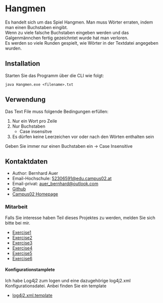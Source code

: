 # Hangmen
Es handelt sich um das Spiel Hangmen. Man muss Wörter erraten, indem man einen Buchstaben eingibt.\
Wenn zu viele falsche Buchstaben eingeben werden und das Galgenmännchen fertig gezeichntet wurde hat man verloren.\
Es werden so viele Runden gespielt, wie Wörter in der Textdatei angegeben wurden.

## Installation

Starten Sie das Programm über die CLI wie folgt: 

`java Hangmen.exe <filename>.txt`

## Verwendung

Das Text File muss folgende Bedingungen erfüllen:

1. Nur ein Wort pro Zeile
2. Nur Buchstaben
    - Case insensitve
3. Es dürfen keine Leerzeichen vor oder nach den Wörten enthalten sein

Geben Sie immer nur einen Buchstaben ein -> Case Insensitive

## Kontaktdaten

- Author: Bernhard Auer
- Email-Hochschule: 52306591@edu.campus02.at
- Email-privat: auer_bernhard@outlook.com
- [Github](https://github.com/berniauer)
- [Campus02 Homepage](https://www.campus02.at/)

### Mitarbeit

Falls Sie interesse haben Teil dieses Projektes zu werden, melden Sie sich bitte bei mir.

  - [Exercise1](exercise1.md)
  - [Exercise2](exercise2.md)
  - [Exercise3](exercise3.md)
  - [Exercise4](exercise4.md)
  - [Exercise5](exercise5.md)
  - [Exercise6](exercise6.md)

#### Konfigurationstamplete

Ich habe Log4j2 zum logen und eine dazugehörige log4j2.xml Konfigurationsdatei.
Anbei finden Sie ein template

 - [log4j2.xml.template](log4j2.xml.template)
  

